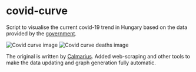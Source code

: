 # covid-curve
Script to visualise the current covid-19 trend in Hungary based on the data provided by the [government](https://koronavirus.gov.hu/hirek).

![Covid curve image](https://i.imgur.com/fIGDzZS.png)
![Covid curve deaths image](https://i.imgur.com/Nu6F5r8.png)

The original is written by [Calmarius](https://github.com/Calmarius). Added web-scraping and other tools to make the data updating and graph generation fully automatic.
